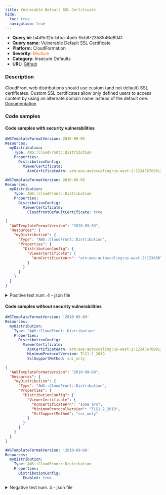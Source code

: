 ```yaml
---
title: Vulnerable Default SSL Certificate
hide:
  toc: true
  navigation: true
---
```


<style>
  .highlight .hll {
    background-color: #ff171742;
  }
  .md-content {
    max-width: 1100px;
    margin: 0 auto;
  }
</style>

-   **Query id:** b4d9c12b-bfba-4aeb-9cb8-2358546d8041
-   **Query name:** Vulnerable Default SSL Certificate
-   **Platform:** CloudFormation
-   **Severity:** <span style="color:#ff7213">Medium</span>
-   **Category:** Insecure Defaults
-   **URL:** [Github](https://github.com/Checkmarx/kics/tree/master/assets/queries/cloudFormation/aws/vulnerable_default_ssl_certificate)

### Description
CloudFront web distributions should use custom (and not default) SSL certificates. Custom SSL certificates allow only defined users to access content by using an alternate domain name instead of the default one.<br>
[Documentation](https://docs.aws.amazon.com/AWSCloudFormation/latest/UserGuide/aws-resource-cloudfront-distribution.html)

### Code samples
#### Code samples with security vulnerabilities
```yaml title="Positive test num. 1 - yaml file" hl_lines="7"
AWSTemplateFormatVersion: 2010-09-09
Resources:
  myDistribution:
    Type: AWS::CloudFront::Distribution
    Properties:
      DistributionConfig:
        ViewerCertificate:
          AcmCertificateArn: arn:aws:autoscaling:us-west-2:123456789012:autoScalingGroup:a1b2c3d4-5678-90ab-cdef-EXAMPLE11111

```
```yaml title="Positive test num. 2 - yaml file" hl_lines="8"
AWSTemplateFormatVersion: 2010-09-09
Resources:
  myDistribution:
    Type: AWS::CloudFront::Distribution
    Properties:
      DistributionConfig:
        ViewerCertificate:
          CloudfrontDefaultCertificate: true

```
```json title="Positive test num. 3 - json file" hl_lines="8"
{
  "AWSTemplateFormatVersion": "2010-09-09",
  "Resources": {
    "myDistribution": {
      "Type": "AWS::CloudFront::Distribution",
      "Properties": {
        "DistributionConfig": {
          "ViewerCertificate": {
            "AcmCertificateArn": "arn:aws:autoscaling:us-west-2:123456789012:autoScalingGroup:a1b2c3d4-5678-90ab-cdef-EXAMPLE11111"
          }
        }
      }
    }
  }
}

```
<details><summary>Positive test num. 4 - json file</summary>

```json hl_lines="9"
{
  "AWSTemplateFormatVersion": "2010-09-09",
  "Resources": {
    "myDistribution": {
      "Type": "AWS::CloudFront::Distribution",
      "Properties": {
        "DistributionConfig": {
          "ViewerCertificate": {
            "CloudfrontDefaultCertificate": "true"
          }
        }
      }
    }
  }
}

```
</details>


#### Code samples without security vulnerabilities
```yaml title="Negative test num. 1 - yaml file"
AWSTemplateFormatVersion: '2010-09-09'
Resources:
  myDistribution:
    Type: 'AWS::CloudFront::Distribution'
    Properties:
      DistributionConfig:
        ViewerCertificate:
          AcmCertificateArn: arn:aws:autoscaling:us-west-2:123456789012:autoScalingGroup:a1b2c3d4-5678-90ab-cdef-EXAMPLE11111
          MinimumProtocolVersion: TLS1.2_2019
          SslSupportMethod: sni_only

```
```json title="Negative test num. 2 - json file"
{
  "AWSTemplateFormatVersion": "2010-09-09",
  "Resources": {
    "myDistribution": {
      "Type": "AWS::CloudFront::Distribution",
      "Properties": {
        "DistributionConfig": {
          "ViewerCertificate": {
            "AcmCertificateArn": "some arn",
            "MinimumProtocolVersion": "TLS1.2_2019",
            "SslSupportMethod": "sni_only"
          }
        }
      }
    }
  }
}

```
```yaml title="Negative test num. 3 - yaml file"
AWSTemplateFormatVersion: '2010-09-09'
Resources:
  myDistribution:
    Type: AWS::CloudFront::Distribution
    Properties:
      DistributionConfig:
        Enabled: true

```
<details><summary>Negative test num. 4 - json file</summary>

```json
{
  "AWSTemplateFormatVersion": "2010-09-09",
  "Resources": {
    "myDistribution": {
      "Type": "AWS::CloudFront::Distribution",
      "Properties": {
        "DistributionConfig": {
          "Enabled": "true"
        }
      }
    }
  }
}

```
</details>
